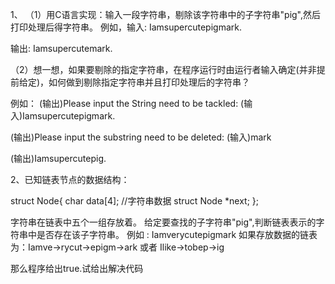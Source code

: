 1、
（1）用C语言实现：输入一段字符串，剔除该字符串中的子字符串"pig",然后打印处理后得字符串。
例如，输入:
Iamsupercutepigmark.


输出:
Iamsupercutemark.



（2）想一想，如果要剔除的指定字符串，在程序运行时由运行者输入确定(并非提前给定)，如何做到剔除指定字符串并且打印处理后的字符串？

例如：
(输出)Please input the String need to be tackled:
(输入)Iamsupercutepigmark.



(输出)Please input the substring need to be deleted:
(输入)mark



(输出)Iamsupercutepig.



2、已知链表节点的数据结构：



struct Node{
	char data[4];                  //字符串数据
	struct Node *next;
};


字符串在链表中五个一组存放着。 给定要查找的子字符串"pig",判断链表表示的字符串中是否存在该子字符串。
例如 : 
Iamverycutepigmark
如果存放数据的链表为：Iamve->rycut->epigm->ark 或者 Ilike->tobep->ig

那么程序给出true.试给出解决代码
